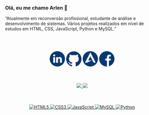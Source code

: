 ### Olá, eu me chamo Arlen 👋
“Atualmente em reconversão profissional, estudante de análise e desenvolvimento de sistemas. Vários projetos realizados em nível de estudos em HTML, CSS, JavaScript, Python e MySQL.”

<br>
<br>
<br>

<div align="center">
  <a href="https://www.linkedin.com/in/arlen-possamai-9899791a9/" target="_blank"><img height="50" width="50" src="https://github.com/arlendev/arlendev/blob/main/docs/images/linkedinBlue.png"></a>
  <a href="https://github.com/arlendev" target="_blank"><img height="50" width="50" src="https://github.com/arlendev/arlendev/blob/main/docs/images/githubBlue.png"></a>
  <a href="https://arlendev.github.io/portfolio/" target="_blank"><img height="50" width="50" src="https://github.com/arlendev/arlendev/blob/main/docs/images/arlenBlue.png"></a>
  <a href="https://www.facebook.com/arlen.possamai" target="_blank"><img height="50" width="50" src="https://github.com/arlendev/arlendev/blob/main/docs/images/facebookBlue.png"></a>

</div>

<br>
<br>
<br>

<div align="center">
  <a href="https://github.com/arlendev">
  <img height="180em" src="https://github-readme-stats.vercel.app/api?username=arlendev&show_icons=true&theme=dracula&include_all_commits=true&count_private=true"/>
  <img height="180em" src="https://github-readme-stats.vercel.app/api/top-langs/?username=arlendev&layout=compact&langs_count=7&theme=dracula"/>
</div>
 
<br>
<br>
<br>
  
<div align="center">
  <img alt="HTML5" height="50" width="50" src="https://cdn.jsdelivr.net/gh/devicons/devicon/icons/html5/html5-plain-wordmark.svg" />
  <img alt="CSS3" height="50" width="50" src="https://cdn.jsdelivr.net/gh/devicons/devicon/icons/css3/css3-plain-wordmark.svg" />
  <img alt="JavaScript" height="50" width="50" src="https://cdn.jsdelivr.net/gh/devicons/devicon/icons/javascript/javascript-original.svg" />
  <img alt="MySQL" height="50" width="50" src="https://cdn.jsdelivr.net/gh/devicons/devicon/icons/mysql/mysql-original-wordmark.svg" />
  <img alt="Python" height="50" width="50" src="https://cdn.jsdelivr.net/gh/devicons/devicon/icons/python/python-original-wordmark.svg" />
</div>

<br>



<!--
**arlendev/arlendev** is a ✨ _special_ ✨ repository because its `README.md` (this file) appears on your GitHub profile.
-->
